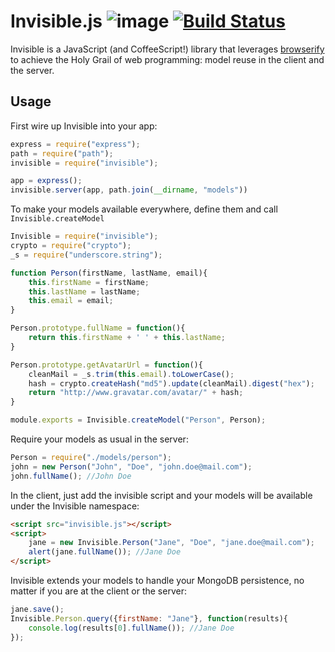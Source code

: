 # Invisible.js ![image](https://david-dm.org/sammla/invisible.png) [![Build Status](https://secure.travis-ci.org/sammla/invisible.png)](http://travis-ci.org/sammla/invisible)

Invisible is a JavaScript (and CoffeeScript!) library that leverages 
[browserify](https://github.com/substack/node-browserify) to achieve the Holy Grail of web programming: 
model reuse in the client and the server.

## Usage

First wire up Invisible into your app:

```javascript
express = require("express");
path = require("path");
invisible = require("invisible");

app = express();
invisible.server(app, path.join(__dirname, "models"))
```

To make your models available everywhere, define them and call `Invisible.createModel`

```javascript
Invisible = require("invisible");
crypto = require("crypto");
_s = require("underscore.string");

function Person(firstName, lastName, email){
    this.firstName = firstName;
    this.lastName = lastName;
    this.email = email;
}

Person.prototype.fullName = function(){
    return this.firstName + ' ' + this.lastName;
}

Person.prototype.getAvatarUrl = function(){
    cleanMail = _s.trim(this.email).toLowerCase();
    hash = crypto.createHash("md5").update(cleanMail).digest("hex");
    return "http://www.gravatar.com/avatar/" + hash;
}

module.exports = Invisible.createModel("Person", Person);
```

Require your models as usual in the server:

```javascript
Person = require("./models/person");
john = new Person("John", "Doe", "john.doe@mail.com");
john.fullName(); //John Doe
```

In the client, just add the invisible script and your models will be available under the Invisible 
namespace:

```html
<script src="invisible.js"></script>
<script>
    jane = new Invisible.Person("Jane", "Doe", "jane.doe@mail.com");
    alert(jane.fullName()); //Jane Doe
</script>
```


Invisible extends your models to handle your MongoDB persistence, no matter if you are at the client or 
the server:

```javascript
jane.save();
Invisible.Person.query({firstName: "Jane"}, function(results){
    console.log(results[0].fullName()); //Jane Doe
});
```

